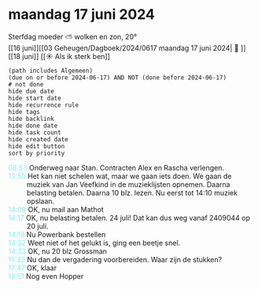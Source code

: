 # maandag 17 juni 2024

Sterfdag moeder ⛅ wolken en zon, 20°<br>[[16 juni]][[03 Geheugen/Dagboek/2024/0617 maandag 17 juni 2024| 📓 ]][[18 juni]]
[[☀️ Als ik sterk ben]]
```tasks
(path includes Algemeen)
(due on or before 2024-06-17) AND NOT (done before 2024-06-17)
# not done
hide due date
hide start date
hide recurrence rule
hide tags
hide backlink
hide done date
hide task count
hide created date
hide edit button
sort by priority 
```
<p style="padding-left: 2.7em; text-indent: -2.7em; margin: 0;"><font color=#8be9f3>08:53  </font>  Onderweg naar Stan. Contracten Alex en Rascha verlengen. </p>   
	<p style="padding-left: 2.7em; text-indent: -2.7em; margin: 0"><font color=#8be9f1>13:50</font>  Het kan niet schelen wat, maar we gaan iets doen. We gaan de muziek van Jan Veefkind in de muzieklijsten opnemen. Daarna belasting betalen. Daarna 10 blz. lezen. Nu eerst tot 14:10 muziek opslaan. </p>   
<p style="padding-left: 2.7em; text-indent: -2.7em; margin: 0"><font color=#8be9f1>14:08</font>  OK, nu mail aan Mathot </p>   
<p style="padding-left: 2.7em; text-indent: -2.7em; margin: 0"><font color=#8be9f1>14:17</font>  OK, nu belasting betalen. 24 juli! Dat kan dus weg vanaf 2409044 op 20 juli.  </p>   
<p style="padding-left: 2.7em; text-indent: -2.7em; margin: 0"><font color=#8be9f1>14:19</font>  Nu Powerbank bestellen </p>   
<p style="padding-left: 2.7em; text-indent: -2.7em; margin: 0"><font color=#8be9f1>14:22</font>  Weet niet of het gelukt is, ging een beetje snel.  </p>   
<p style="padding-left: 2.7em; text-indent: -2.7em; margin: 0"><font color=#8be9f1>14:33</font>  OK, nu 20 blz Grossman </p>   
<p style="padding-left: 2.7em; text-indent: -2.7em; margin: 0"><font color=#8be9f1>17:32</font>  Nu dan de vergadering voorbereiden. Waar zijn de stukken? </p>   
<p style="padding-left: 2.7em; text-indent: -2.7em; margin: 0;"><font color=#8be9f3>17:47  </font>  OK, klaar </p>   
<p style="padding-left: 2.7em; text-indent: -2.7em; margin: 0;"><font color=#8be9f3>18:51  </font>  Nog even Hopper </p>   
